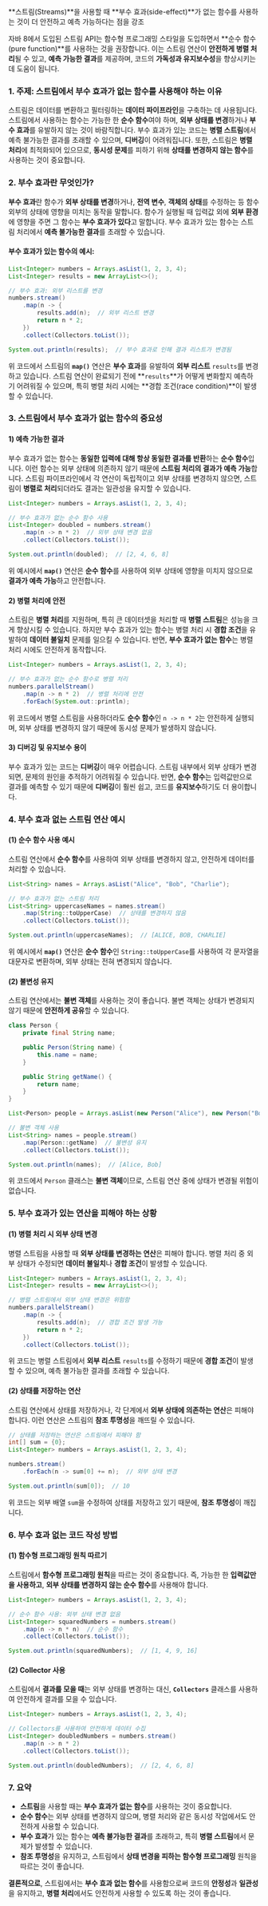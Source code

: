 **스트림(Streams)**을 사용할 때 **부수 효과(side-effect)**가 없는 함수를 사용하는 것이 더 안전하고 예측 가능하다는 점을 강조

자바 8에서 도입된 스트림 API는 함수형 프로그래밍 스타일을 도입하면서 **순수 함수(pure function)**를 사용하는 것을 권장합니다. 이는 스트림 연산이 **안전하게 병렬 처리**될 수 있고, **예측 가능한 결과**를 제공하며, 코드의 **가독성과 유지보수성**을 향상시키는 데 도움이 됩니다.

### 1. 주제: **스트림에서 부수 효과가 없는 함수를 사용해야 하는 이유**

스트림은 데이터를 변환하고 필터링하는 **데이터 파이프라인**을 구축하는 데 사용됩니다. 스트림에서 사용하는 함수는 가능한 한 **순수 함수**여야 하며, **외부 상태를 변경**하거나 **부수 효과**를 유발하지 않는 것이 바람직합니다. 부수 효과가 있는 코드는 **병렬 스트림**에서 예측 불가능한 결과를 초래할 수 있으며, **디버깅**이 어려워집니다. 또한, 스트림은 **병렬 처리**에 최적화되어 있으므로, **동시성 문제**를 피하기 위해 **상태를 변경하지 않는 함수**를 사용하는 것이 중요합니다.

### 2. 부수 효과란 무엇인가?

**부수 효과**란 함수가 **외부 상태를 변경**하거나, **전역 변수**, **객체의 상태**를 수정하는 등 함수 외부의 상태에 영향을 미치는 동작을 말합니다. 함수가 실행될 때 입력값 외에 **외부 환경**에 영향을 주면 그 함수는 **부수 효과가 있다**고 말합니다. 부수 효과가 있는 함수는 스트림 처리에서 **예측 불가능한 결과**를 초래할 수 있습니다.

#### 부수 효과가 있는 함수의 예시:

```java
List<Integer> numbers = Arrays.asList(1, 2, 3, 4);
List<Integer> results = new ArrayList<>();

// 부수 효과: 외부 리스트를 변경
numbers.stream()
    .map(n -> {
        results.add(n);  // 외부 리스트 변경
        return n * 2;
    })
    .collect(Collectors.toList());

System.out.println(results);  // 부수 효과로 인해 결과 리스트가 변경됨
```

위 코드에서 스트림의 **`map()`** 연산은 **부수 효과**를 유발하여 **외부 리스트** `results`를 변경하고 있습니다. 스트림 연산이 완료되기 전에 **`results`**가 어떻게 변화할지 예측하기 어려워질 수 있으며, 특히 병렬 처리 시에는 **경합 조건(race condition)**이 발생할 수 있습니다.

### 3. 스트림에서 부수 효과가 없는 함수의 중요성

#### 1) **예측 가능한 결과**

부수 효과가 없는 함수는 **동일한 입력에 대해 항상 동일한 결과를 반환**하는 **순수 함수**입니다. 이런 함수는 외부 상태에 의존하지 않기 때문에 **스트림 처리의 결과가 예측 가능**합니다. 스트림 파이프라인에서 각 연산이 독립적이고 외부 상태를 변경하지 않으면, 스트림이 **병렬로 처리**되더라도 결과는 일관성을 유지할 수 있습니다.

```java
List<Integer> numbers = Arrays.asList(1, 2, 3, 4);

// 부수 효과가 없는 순수 함수 사용
List<Integer> doubled = numbers.stream()
    .map(n -> n * 2)  // 외부 상태 변경 없음
    .collect(Collectors.toList());

System.out.println(doubled);  // [2, 4, 6, 8]
```

위 예시에서 **`map()`** 연산은 **순수 함수**를 사용하여 외부 상태에 영향을 미치지 않으므로 **결과가 예측 가능**하고 안전합니다.

#### 2) **병렬 처리에 안전**

스트림은 **병렬 처리**를 지원하며, 특히 큰 데이터셋을 처리할 때 **병렬 스트림**은 성능을 크게 향상시킬 수 있습니다. 하지만 부수 효과가 있는 함수는 병렬 처리 시 **경합 조건**을 유발하여 **데이터 불일치** 문제를 일으킬 수 있습니다. 반면, **부수 효과가 없는 함수**는 병렬 처리 시에도 안전하게 동작합니다.

```java
List<Integer> numbers = Arrays.asList(1, 2, 3, 4);

// 부수 효과가 없는 순수 함수로 병렬 처리
numbers.parallelStream()
    .map(n -> n * 2)  // 병렬 처리에 안전
    .forEach(System.out::println);
```

위 코드에서 병렬 스트림을 사용하더라도 **순수 함수**인 `n -> n * 2`는 안전하게 실행되며, 외부 상태를 변경하지 않기 때문에 동시성 문제가 발생하지 않습니다.

#### 3) **디버깅 및 유지보수 용이**

부수 효과가 있는 코드는 **디버깅**이 매우 어렵습니다. 스트림 내부에서 외부 상태가 변경되면, 문제의 원인을 추적하기 어려워질 수 있습니다. 반면, **순수 함수**는 입력값만으로 결과를 예측할 수 있기 때문에 **디버깅**이 훨씬 쉽고, 코드를 **유지보수**하기도 더 용이합니다.

### 4. 부수 효과 없는 스트림 연산 예시

#### (1) **순수 함수 사용 예시**

스트림 연산에서 **순수 함수**를 사용하여 외부 상태를 변경하지 않고, 안전하게 데이터를 처리할 수 있습니다.

```java
List<String> names = Arrays.asList("Alice", "Bob", "Charlie");

// 부수 효과가 없는 스트림 처리
List<String> uppercaseNames = names.stream()
    .map(String::toUpperCase)  // 상태를 변경하지 않음
    .collect(Collectors.toList());

System.out.println(uppercaseNames);  // [ALICE, BOB, CHARLIE]
```

위 예시에서 **`map()`** 연산은 **순수 함수**인 `String::toUpperCase`를 사용하여 각 문자열을 대문자로 변환하며, 외부 상태는 전혀 변경되지 않습니다.

#### (2) **불변성 유지**

스트림 연산에서는 **불변 객체**를 사용하는 것이 좋습니다. 불변 객체는 상태가 변경되지 않기 때문에 **안전하게 공유**할 수 있습니다.

```java
class Person {
    private final String name;

    public Person(String name) {
        this.name = name;
    }

    public String getName() {
        return name;
    }
}

List<Person> people = Arrays.asList(new Person("Alice"), new Person("Bob"));

// 불변 객체 사용
List<String> names = people.stream()
    .map(Person::getName)  // 불변성 유지
    .collect(Collectors.toList());

System.out.println(names);  // [Alice, Bob]
```

위 코드에서 `Person` 클래스는 **불변 객체**이므로, 스트림 연산 중에 상태가 변경될 위험이 없습니다.

### 5. 부수 효과가 있는 연산을 피해야 하는 상황

#### (1) **병렬 처리 시 외부 상태 변경**

병렬 스트림을 사용할 때 **외부 상태를 변경하는 연산**은 피해야 합니다. 병렬 처리 중 외부 상태가 수정되면 **데이터 불일치**나 **경합 조건**이 발생할 수 있습니다.

```java
List<Integer> numbers = Arrays.asList(1, 2, 3, 4);
List<Integer> results = new ArrayList<>();

// 병렬 스트림에서 외부 상태 변경은 위험함
numbers.parallelStream()
    .map(n -> {
        results.add(n);  // 경합 조건 발생 가능
        return n * 2;
    })
    .collect(Collectors.toList());
```

위 코드는 병렬 스트림에서 **외부 리스트** `results`를 수정하기 때문에 **경합 조건**이 발생할 수 있으며, 예측 불가능한 결과를 초래할 수 있습니다.

#### (2) **상태를 저장하는 연산**

스트림 연산에서 상태를 저장하거나, 각 단계에서 **외부 상태에 의존하는 연산**은 피해야 합니다. 이런 연산은 스트림의 **참조 투명성**을 깨뜨릴 수 있습니다.

```java
// 상태를 저장하는 연산은 스트림에서 피해야 함
int[] sum = {0};
List<Integer> numbers = Arrays.asList(1, 2, 3, 4);

numbers.stream()
    .forEach(n -> sum[0] += n);  // 외부 상태 변경

System.out.println(sum[0]);  // 10
```

위 코드는 외부 배열 `sum`을 수정하여 상태를 저장하고 있기 때문에, **참조 투명성**이 깨집니다.

### 6. 부수 효과 없는 코드 작성 방법

#### (1) **함수형 프로그래밍 원칙 따르기**

스트림에서 **함수형 프로그래밍 원칙**을 따르는 것이 중요합니다. 즉, 가능한 한 **입력값만을 사용하고**, **외부 상태를 변경하지 않는 순수 함수**를 사용해야 합니다.

```java
List<Integer> numbers = Arrays.asList(1, 2, 3, 4);

// 순수 함수 사용: 외부 상태 변경 없음
List<Integer> squaredNumbers = numbers.stream()
    .map(n -> n * n)  // 순수 함수
    .collect(Collectors.toList());

System.out.println(squaredNumbers);  // [1, 4, 9, 16]
```

#### (2) **Collector 사용**

스트림에서 **결과를 모을 때**는 외부 상태를 변경하는 대신, **`Collectors`** 클래스를 사용하여 안전하게 결과를 모을 수 있습니다.

```java
List<Integer> numbers = Arrays.asList(1, 2, 3, 4);

// Collectors를 사용하여 안전하게 데이터 수집
List<Integer> doubledNumbers = numbers.stream()
    .map(n -> n * 2)
    .collect(Collectors.toList());

System.out.println(doubledNumbers);  // [2, 4, 6, 8]
```

### 7. 요약

- **스트림**을 사용할 때는 **부수 효과가 없는 함수**를 사용하는 것이 중요합니다.
- **순수 함수**는 외부 상태를 변경하지 않으며, 병렬 처리와 같은 동시성 작업에서도 안전하게 사용할 수 있습니다.
- **부수 효과**가 있는 함수는 **예측 불가능한 결과**를 초래하고, 특히 **병렬 스트림**에서 문제가 발생할 수 있습니다.
- **참조 투명성**을 유지하고, 스트림에서 **상태 변경을 피하는 함수형 프로그래밍** 원칙을 따르는 것이 좋습니다.

**결론적으로**, 스트림에서는 **부수 효과 없는 함수**를 사용함으로써 코드의 **안정성**과 **일관성**을 유지하고, **병렬 처리**에서도 안전하게 사용할 수 있도록 하는 것이 좋습니다.